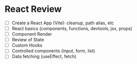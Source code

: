 # React Review

- [ ] Create a React App (Vite): cleanup, path alias, etc
- [ ] React basics (components, functions, devtools, jsx, props)
- [ ] Component Render
- [ ] Review of State
- [ ] Custom Hooks
- [ ] Controlled components (input, form, list)
- [ ] Data fetching (useEffect, fetch)
